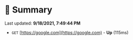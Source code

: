# 📖 Summary
Last updated: **9/18/2021, 7:49:44 PM**

- `GET` [https://google.com](https://google.com) - **Up** (115ms)
